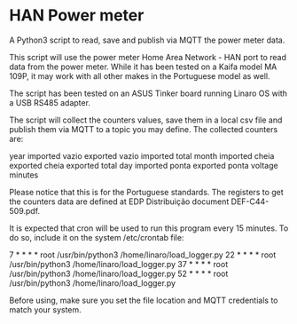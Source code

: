 # HAN Power meter

A Python3 script to read, save and publish via MQTT the power meter data.

This script will use the power meter Home Area Network - HAN port to read data
from the power meter. While it has been tested on a Kaifa model MA 109P, it may
work with all other makes in the Portuguese model as well.

The script has been tested on an ASUS Tinker board running Linaro OS with a
USB RS485 adapter.

The script will collect the counters values, save them in a local csv file
and publish them via MQTT to a topic you may define. The collected counters
are:

 year       imported vazio    exported vazio  	imported total
 month      imported cheia    exported cheia    exported total
 day        imported ponta    exported ponta    voltage
 minutes

Please notice that this is for the Portuguese standards. The registers to get
the counters data are defined at EDP Distribuição document DEF-C44-509.pdf.

It is expected that cron will be used to run this program every 15 minutes.
To do so, include it on the system /etc/crontab file:

7  * * * *       root    /usr/bin/python3 /home/linaro/load_logger.py
22 * * * *       root    /usr/bin/python3 /home/linaro/load_logger.py
37 * * * *       root    /usr/bin/python3 /home/linaro/load_logger.py
52 * * * *       root    /usr/bin/python3 /home/linaro/load_logger.py

Before using, make sure you set the file location and MQTT credentials to match
your system.
